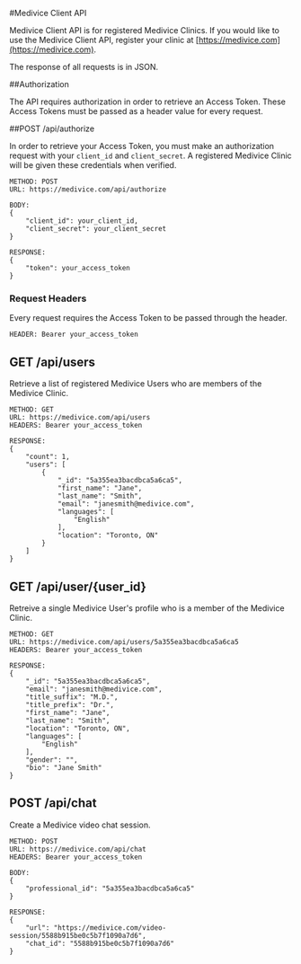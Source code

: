 #Medivice Client API

Medivice Client API is for registered Medivice Clinics. If you would like to use 
the Medivice Client API, register your clinic at [https://medivice.com](https://medivice.com).

The response of all requests is in JSON.


##Authorization

The API requires authorization in order to retrieve an Access Token. These Access Tokens
must be passed as a header value for every request.


##POST /api/authorize

In order to retrieve your Access Token, you must make an authorization request with
your `client_id` and `client_secret`. A registered Medivice Clinic will be given these
credentials when verified.

    
    METHOD: POST
    URL: https://medivice.com/api/authorize
    
    BODY:
    {
        "client_id": your_client_id,
        "client_secret": your_client_secret
    }
    
    RESPONSE:
    {
        "token": your_access_token
    }

### Request Headers

Every request requires the Access Token to be passed through the header.

    HEADER: Bearer your_access_token


## GET /api/users

Retrieve a list of registered Medivice Users who are members of the Medivice Clinic.

    METHOD: GET
    URL: https://medivice.com/api/users
    HEADERS: Bearer your_access_token
    
    RESPONSE:
    {
        "count": 1,
        "users": [
            {
                "_id": "5a355ea3bacdbca5a6ca5",
                "first_name": "Jane",
                "last_name": "Smith",
                "email": "janesmith@medivice.com",
                "languages": [
                    "English"
                ],
                "location": "Toronto, ON"
            }
        ]
    }
    

## GET /api/user/{user_id}

Retreive a single Medivice User's profile who is a member of the Medivice Clinic.

    METHOD: GET
    URL: https://medivice.com/api/users/5a355ea3bacdbca5a6ca5
    HEADERS: Bearer your_access_token
    
    RESPONSE:
    {
        "_id": "5a355ea3bacdbca5a6ca5",
        "email": "janesmith@medivice.com",
        "title_suffix": "M.D.",
        "title_prefix": "Dr.",
        "first_name": "Jane",
        "last_name": "Smith",
        "location": "Toronto, ON",
        "languages": [
            "English"
        ],
        "gender": "",
        "bio": "Jane Smith"
    }
    
## POST /api/chat

Create a Medivice video chat session. 
 
    METHOD: POST
    URL: https://medivice.com/api/chat
    HEADERS: Bearer your_access_token
    
    BODY:
    {
        "professional_id": "5a355ea3bacdbca5a6ca5"
    }
    
    RESPONSE:
    {
        "url": "https://medivice.com/video-session/5588b915be0c5b7f1090a7d6",
        "chat_id": "5588b915be0c5b7f1090a7d6"
    }
